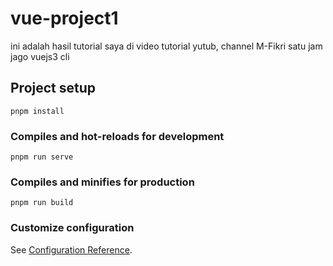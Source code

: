 # vue-project1
ini adalah hasil tutorial saya di video tutorial yutub, channel M-Fikri satu jam jago vuejs3 cli

## Project setup
```
pnpm install
```

### Compiles and hot-reloads for development
```
pnpm run serve
```

### Compiles and minifies for production
```
pnpm run build
```

### Customize configuration
See [Configuration Reference](https://cli.vuejs.org/config/).
